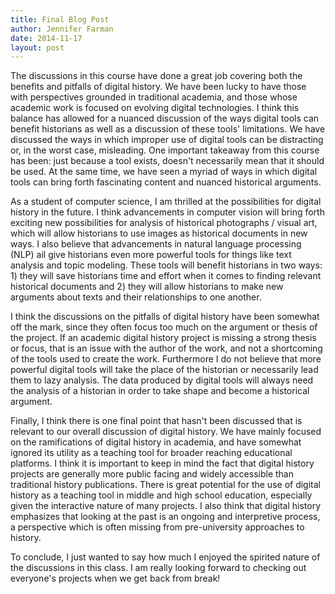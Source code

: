 ```yaml
---
title: Final Blog Post
author: Jennifer Farman
date: 2014-11-17
layout: post
---
```

The discussions in this course have done a great job covering both the benefits and pitfalls of digital history. We have been lucky to have those with perspectives grounded in traditional academia, and those whose academic work is focused on evolving digital technologies. I think this balance has allowed for a nuanced discussion of the ways digital tools can benefit historians as well as a discussion of these tools' limitations. We have discussed the ways in which improper use of digital tools can be distracting or, in the worst case, misleading. One important takeaway from this course has been: just because a tool exists, doesn't necessarily mean that it should be used. At the same time, we have seen a myriad of ways in which digital tools can bring forth fascinating content and nuanced historical arguments.

As a student of computer science, I am thrilled at the possibilities for digital history in the future. I think advancements in computer vision will bring forth exciting new possibilities for analysis of historical photographs / visual art, which will allow historians to use images as historical documents in new ways. I also believe that advancements in natural language processing (NLP) ail give historians even more powerful tools for things like text analysis and topic modeling. These tools will benefit historians in two ways: 1) they will save historians time and effort when it comes to finding relevant historical documents and 2) they will allow historians to make new arguments about texts and their relationships to one another.

I think the discussions on the pitfalls of digital history have been somewhat off the mark, since they often focus too much on the argument or thesis of the project. If an academic digital history project is missing a strong thesis or focus, that is an issue with the author of the work, and not a shortcoming of the tools used to create the work. Furthermore I do not believe that more powerful digital tools will take the place of the historian or necessarily lead them to lazy analysis. The data produced by digital tools will always need the analysis of a historian in order to take shape and become a historical argument.

Finally, I think there is one final point that hasn't been discussed that is relevant to our overall discussion of digital history. We have mainly focused on the ramifications of digital history in academia, and have somewhat ignored its utility as a teaching tool for broader reaching educational platforms. I think it is important to keep in mind the fact that digital history projects are generally more public facing and widely accessible than traditional history publications. There is great potential for the use of digital history as a teaching tool in middle and high school education, especially given the interactive nature of many projects. I also think that digital history emphasizes that looking at the past is an ongoing and interpretive process, a perspective which is often missing from pre-university approaches to history.

To conclude, I just wanted to say how much I enjoyed the spirited nature of the discussions in this class. I am really looking forward to checking out everyone's projects when we get back from break!
